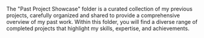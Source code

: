 The "Past Project Showcase" folder is a curated collection of my previous projects, carefully organized and shared to provide a comprehensive overview of my past work. Within this folder, you will find a diverse range of completed projects that highlight my skills, expertise, and achievements.
